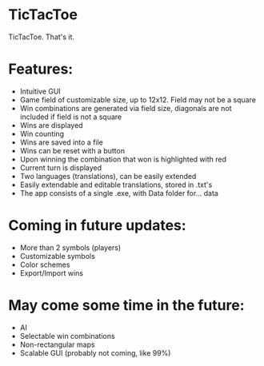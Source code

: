 # TicTacToe
TicTacToe. That's it.  
# Features:  
- Intuitive GUI
- Game field of customizable size, up to 12x12. Field may not be a square
- Win combinations are generated via field size, diagonals are not included if field is not a square
- Wins are displayed
- Win counting
- Wins are saved into a file
- Wins can be reset with a button
- Upon winning the combination that won is highlighted with red
- Current turn is displayed
- Two languages (translations), can be easily extended
- Easily extendable and editable translations, stored in .txt's
- The app consists of a single .exe, with Data folder for... data
# Coming in future updates:
- More than 2 symbols (players)
- Customizable symbols
- Color schemes
- Export/Import wins
# May come some time in the future:
- AI
- Selectable win combinations
- Non-rectangular maps
- Scalable GUI (probably not coming, like 99%)
